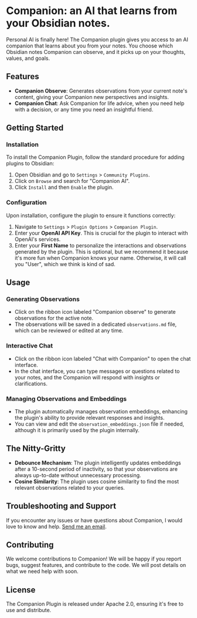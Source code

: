 # Companion: an AI that learns from your Obsidian notes.

Personal AI is finally here! The Companion plugin gives you access to an AI companion that learns about you from your notes. You choose which Obsidian notes Companion can observe, and it picks up on your thoughts, values, and goals.

## Features

- **Companion Observe**: Generates observations from your current note's content, giving your Companion new perspectives and insights.
- **Companion Chat**: Ask Companion for life advice, when you need help with a decision, or any time you need an insightful friend.

## Getting Started

### Installation

To install the Companion Plugin, follow the standard procedure for adding plugins to Obsidian:

1. Open Obsidian and go to `Settings` > `Community Plugins`.
2. Click on `Browse` and search for "Companion AI".
3. Click `Install` and then `Enable` the plugin.

### Configuration

Upon installation, configure the plugin to ensure it functions correctly:

1. Navigate to `Settings` > `Plugin Options` > `Companion Plugin`.
2. Enter your **OpenAI API Key**. This is crucial for the plugin to interact with OpenAI's services.
3. Enter your **First Name** to personalize the interactions and observations generated by the plugin. This is optional, but we recommend it because it's more fun when Companion knows your name. Otherwise, it will call you "User", which we think is kind of sad.

## Usage

### Generating Observations

- Click on the ribbon icon labeled "Companion observe" to generate observations for the active note.
- The observations will be saved in a dedicated `observations.md` file, which can be reviewed or edited at any time.

### Interactive Chat

- Click on the ribbon icon labeled "Chat with Companion" to open the chat interface.
- In the chat interface, you can type messages or questions related to your notes, and the Companion will respond with insights or clarifications.

### Managing Observations and Embeddings

- The plugin automatically manages observation embeddings, enhancing the plugin's ability to provide relevant responses and insights.
- You can view and edit the `observation_embeddings.json` file if needed, although it is primarily used by the plugin internally.

## The Nitty-Gritty

- **Debounce Mechanism**: The plugin intelligently updates embeddings after a 10-second period of inactivity, so that your observations are always up-to-date without unnecessary processing.
- **Cosine Similarity**: The plugin uses cosine similarity to find the most relevant observations related to your queries.

## Troubleshooting and Support

If you encounter any issues or have questions about Companion, I would love to know and help. [Send me an email](mailto:yaroslav@theslavant.com).

## Contributing

We welcome contributions to Companion! We will be happy if you report bugs, suggest features, and contribute to the code. We will post details on what we need help with soon.

## License

The Companion Plugin is released under Apache 2.0, ensuring it's free to use and distribute.